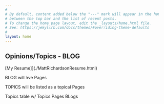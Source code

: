 ```yaml
---
#
# By default, content added below the "---" mark will appear in the home page
# between the top bar and the list of recent posts.
# To change the home page layout, edit the _layouts/home.html file.
# See: https://jekyllrb.com/docs/themes/#overriding-theme-defaults
#
layout: home
---
```


## Opinions/Topics - BLOG

[My Resume]](./MattRichardsonResume.html)

BLOG will hve Pages

TOPICS will be listed as a topical Pages



Topics table w/ Topics Pages
BLogs
